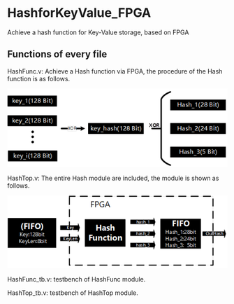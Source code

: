 # HashforKeyValue_FPGA

Achieve a hash function for Key-Value storage, based on FPGA


## Functions of every file

HashFunc.v: Achieve a Hash function via FPGA, the procedure of the Hash function is as follows.

![](/img/HashCalc.png)

HashTop.v: The entire Hash module are included, the module is shown as follows.

![](/img/HashTop.png)

HashFunc_tb.v: testbench of HashFunc module.

HashTop_tb.v: testbench of HashTop module.